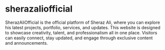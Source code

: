 # sherazaliofficial
SherazAliOfficial is the official platform of Sheraz Ali, where you can explore his latest projects, portfolio, services, and updates. This website is designed to showcase creativity, talent, and professionalism all in one place. Visitors can easily connect, stay updated, and engage through exclusive content and announcements.
